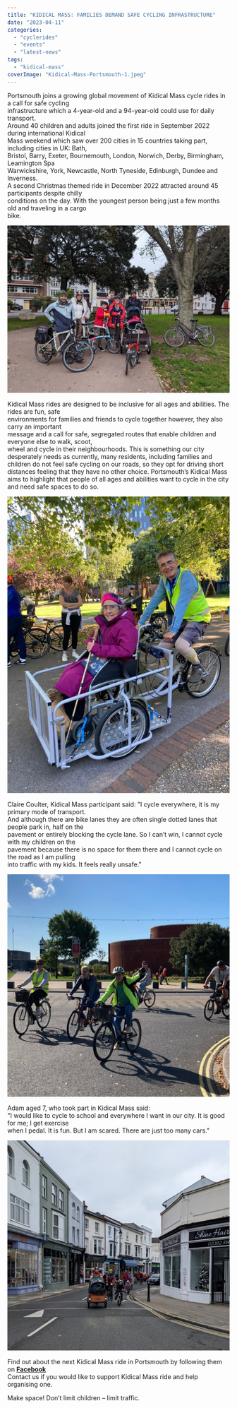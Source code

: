 ```yaml
---
title: "KIDICAL MASS: FAMILIES DEMAND SAFE CYCLING INFRASTRUCTURE"
date: "2023-04-11"
categories: 
  - "cyclerides"
  - "events"
  - "latest-news"
tags: 
  - "kidical-mass"
coverImage: "Kidical-Mass-Portsmouth-1.jpeg"
---
```


Portsmouth joins a growing global movement of Kidical Mass cycle rides in a call for safe cycling  
infrastructure which a 4-year-old and a 94-year-old could use for daily transport.  
Around 40 children and adults joined the first ride in September 2022 during international Kidical  
Mass weekend which saw over 200 cities in 15 countries taking part, including cities in UK: Bath,  
Bristol, Barry, Exeter, Bournemouth, London, Norwich, Derby, Birmingham, Leamington Spa  
Warwickshire, York, Newcastle, North Tyneside, Edinburgh, Dundee and Inverness.  
A second Christmas themed ride in December 2022 attracted around 45 participants despite chilly  
conditions on the day. With the youngest person being just a few months old and traveling in a cargo  
bike.

![](images/Photo-from-Agata-Blazevic.jpg)

  
Kidical Mass rides are designed to be inclusive for all ages and abilities. The rides are fun, safe  
environments for families and friends to cycle together however, they also carry an important  
message and a call for safe, segregated routes that enable children and everyone else to walk, scoot,  
wheel and cycle in their neighbourhoods. This is something our city desperately needs as currently, many residents, including families and children do not feel safe cycling on our roads, so they opt for driving short distances feeling that they have no other choice. Portsmouth’s Kidical Mass aims to highlight that people of all ages and abilities want to cycle in the city and need safe spaces to do so.

![](images/1664124707105-768x1024.jpg)

  
Claire Coulter, Kidical Mass participant said: "I cycle everywhere, it is my primary mode of transport.  
And although there are bike lanes they are often single dotted lanes that people park in, half on the  
pavement or entirely blocking the cycle lane. So I can’t win, I cannot cycle with my children on the  
pavement because there is no space for them there and I cannot cycle on the road as I am pulling  
into traffic with my kids. It feels really unsafe."

![](images/1664124707486-1024x1024.jpg)

  
Adam aged 7, who took part in Kidical Mass said:  
"I would like to cycle to school and everywhere I want in our city. It is good for me; I get exercise  
when I pedal. It is fun. But I am scared. There are just too many cars."

![](images/PXL_20221204_115231797.MP-FB.jpg)

  
Find out about the next Kidical Mass ride in Portsmouth by following them on [**Facebook**](http://www.facebook.com/KidicalMassPortsmouth)  
Contact us if you would like to support Kidical Mass ride and help organising one.

  
Make space! Don’t limit children – limit traffic.
